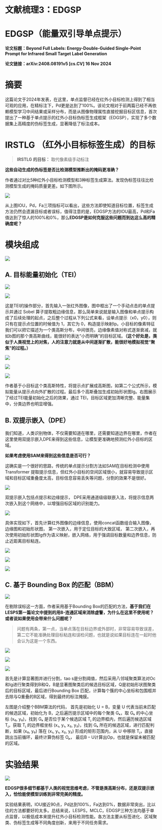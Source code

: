 # 文献梳理3：EDGSP
# EDGSP（**能量双引导单点提示**）

**论文标题：Beyond Full Labels: Energy-Double-Guided Single-Point Prompt for Infrared Small Target Label Generation**

**论文链接：arXiv:2408.08191v5 \[cs.CV] 16 Nov 2024**

# 摘要

这篇论文于2024年发表，在这里，单点监督已经在红外小目标检测上得到了相当可观的应用，在精标注下，Pd更是达到了100%。该论文相对于前两篇已经不再依赖模型学习中间结果或采样分布，而是从图像物理属性直接挖掘目标区信息，首次提出了一种基于单点提示的红外小目标伪标签生成框架（EDGSP），实现了多个数据集上高精度的伪标签生成，显著降低了标注成本。

# **IRSTLG （红外小目标标签生成）的目标**

> **IRSTLG 的目标：**   取代像素级手动标注

**这些自动生成的伪标签是否比检测模型推断出的掩码更准确？**

作者通过对比5种红外小目标检测模型和3种标签生成算法。发现伪标签往往比检测模型生成的掩码质量更差。如下图所示。

![](images/image-14.png)

从上图IOU，Pd，Fa三项指标可以看出，这些方法即使知道目标位置，标签生成方法仍然会遗漏目标或者误标，值得注意的是，EDGSP方法的IOU最高，Pd和Fa值达到了惊人的100%和0%，那么**EDGSP是如何克服这些问题而到达这么高的精确度呢？**

# 模块组成

![](images/image-13.png)

## **A. 目标能量初始化（TEI）**

![](images/image-10.png)

![](images/image-12.png)



这是TEI的操作部分，首先输入一张红外图像，图中框出了一个手动点击的单点提示并通过 Sobel 算子提取粗边缘信息，那么简单来说就是输入图像和单点提示构成了后续处理的起点，之后整个过程从下列公式来看，设单点提示（x0，y0），则只有在提示点位置的时候值为 1，其它为 0，构造提示映射Ip。小目标的像素特征我们可以把它描述为一个类高斯分布，中间很亮，边缘像素值对称式逐渐衰减，就如b图的那个类高斯曲线，能很好的表达“小而明确”的目标区域。**（这个好处是，类似于人类视觉上的对焦，人的注意力就是从中间逐渐扩散，能很好地模拟视觉“聚焦”的过程。）**

![](images/image-8.png)

![](images/image-11.png)

![](images/image-7.png)

作者基于小目标这个类高斯特性，将提示点扩展成高斯图，如第二个公式所示，模拟能量从提示点向外扩散的过程。最后多个高斯叠加生成初始形状图Ig。右图展示了经过TEI能量初始化之后的效果，通过 TEI，目标区域更加清晰完整、能量集中，分类边界也明显增强。

## **B. 双提示嵌入（DPE）**

我们知道，人类识别物体，不仅需要知道在哪里，还需要知道边界在哪里，作者在这里使用双提示嵌入DPE来得到这些信息，让模型更准确地预测红外小目标的区域。

**如果考虑使用SAM来得到这些信息是否可行？**

这确实是一个很好的思路，传统的单点提示分割方法如SAM在目标检测中使用 Transformer 提取提示信息，但红外小目标的空间区域很小，就容易导致提示区域和目标区域重叠度太高，目标信息容易丢失等问题，分割的效果不是很好。

![](images/image-9.png)

双提示嵌入包括点提示和边缘提示，  DPE采用通道级级联嵌入法，将提示信息两次嵌入到这个网络中，以增强目标区域的识别能力。

![](images/image-6.png)

具体实现如下，首先计算红外图像的边缘信息，使用concat函数组合输入图像，边缘图和初始形状图，  第一次嵌入，用于定位目标的大致区域，  第二次嵌入，再次使用初始形状图Ig作为语义映射，嵌入网络，用于强调目标数量和边界信息，防止近距离目标粘连。

![](images/image-3.png)



![](images/image-4.png)



![](images/image-5.png)

## **C. 基于 Bounding Box 的匹配（BBM）**

![](images/image.png)

在剔除误标这一方面，作者采用基于Bounding Box的匹配的方法，**基于我们在LESPS第一篇论文中提到的用8-连通区域来消除虚警，为什么在这里不使用呢？或者说如果使用会带来什么问题呢？**

> 问题有两条，第一点，当单点落在目标边界或外部时，非常容易导致误差，  第二它不能准确处理目标粘连和误检问题，也就是说如果目标连在一起时他会认为这是一个东西。 &#x20;

![](images/image-1.png)

![](images/image-2.png)

![](images/image-15.png)



首先是计算显著图并进行分割，tao s是分割阈值，然后采用八邻域聚类算法对Oc和Ig进行聚类得到B和Q，B是显著图聚类后的候选目标区域，Q是初始形状图聚类后的目标区域，最后进行Bounding Box 匹配，计算每个簇的中心坐标和包围框并去除与Q重叠的B区域，得到最终的标注掩膜。

左图是介绍整个BBM算法的代码，  首先是初始化 U = B，变量 U 代表当前未匹配的候选区域，初始化为 B，之后遍历提示区域中的每个聚类 Gₖ，取 Gₖ 的中心坐标 (x₀, y₀)，找到 Gₖ 是否位于某个候选区域 Tⱼ 的边界框内，然后遍历候选区域 Tⱼ，获取 Tⱼ 的边界框坐标 (x₁, y₁, x₂, y₂)，找到 Gₖ 所在的候选区域，进行匹配判断，如果 (x₀, y₀) 落在 (x₁, y₁, x₂, y₂) 形成的矩形范围内，从 U 中移除 Tⱼ，直接跳出当前循环，最终计算伪标签 Oₚ， 最后B – U计算出Op，也就是保留未被匹配的区域。

# 实验结果

![](images/image-16.png)

**EDGSP很多细节都基于人类的视觉思维考虑，不管是类高斯分布，还是双提示嵌入，恰恰能使模型训练到非常完美的精度。**

实验结果表明，IOU接近90点，Pd达到100%，Fa达到0%，数据非常突出，比以往的方法都要好的太多。总结来说，LESPS，MCLC，EDGSP三种方法均基于单点监督，以极低成本来提升红外小目标检测性能。各方法主要从标签进化、区域聚类、伪标签生成等不同角度创新，来用于不同任务需求。


